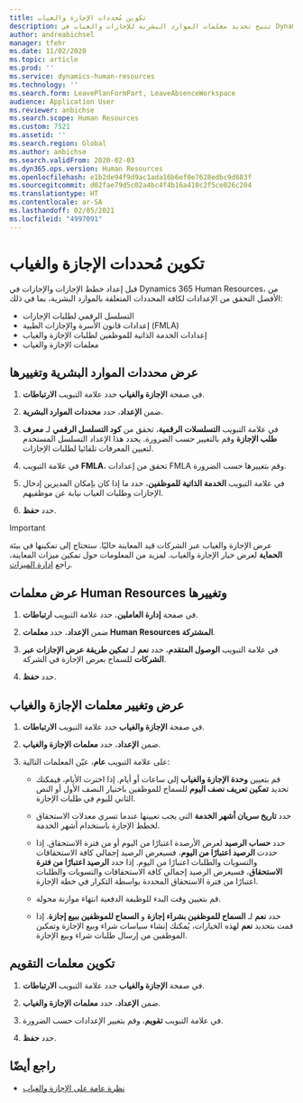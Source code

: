 ```yaml
---
title: تكوين مُحددات الإجازة والغياب
description: تتيح تحديد معلمات الموارد البشرية للإجازات والغياب في Dynamics 365 Human Resources.
author: andreabichsel
manager: tfehr
ms.date: 11/02/2020
ms.topic: article
ms.prod: ''
ms.service: dynamics-human-resources
ms.technology: ''
ms.search.form: LeavePlanFormPart, LeaveAbsenceWorkspace
audience: Application User
ms.reviewer: anbichse
ms.search.scope: Human Resources
ms.custom: 7521
ms.assetid: ''
ms.search.region: Global
ms.author: anbichse
ms.search.validFrom: 2020-02-03
ms.dyn365.ops.version: Human Resources
ms.openlocfilehash: e1b2de94f9d9ac1ada16b6ef0e7628edbc9d683f
ms.sourcegitcommit: d02fae79d5c02a4bc4f4b16a410c2f5ce026c204
ms.translationtype: HT
ms.contentlocale: ar-SA
ms.lasthandoff: 02/05/2021
ms.locfileid: "4997091"
---
```

# <a name="configure-leave-and-absence-parameters"></a>تكوين مُحددات الإجازة والغياب

قبل إعداد خطط الإجازات والإجازات في Dynamics 365 Human Resources، من الأفضل التحقق من الإعدادات لكافة المحددات المتعلقة بالموارد البشرية، بما في ذلك:

- التسلسل الرقمي لطلبات الإجازات
- إعدادات قانون الأسرة والإجازات الطبية (FMLA)
- إعدادات الخدمة الذاتية للموظفين لطلبات الإجازة والغياب
- معلمات الإجازة والغياب

## <a name="view-and-change-human-resources-parameters"></a>عرض محددات الموارد البشرية وتغييرها

1. في صفحة **‏‫الإجازة والغياب‬** حدد علامة التبويب **الارتباطات**.

2. ضمن **الإعداد**، حدد **محددات الموارد البشرية**.

3. في علامة التبويب **التسلسلات الرقمية**، تحقق من **كود التسلسل الرقمي** لـ **معرف طلب الإجازة** وقم بالتغيير حسب الضرورة. يحدد هذا الإعداد التسلسل المستخدم لتعيين المعرفات تلقائيا لطلبات الإجازات.

4. في علامة التبويب **FMLA**، تحقق من إعدادات FMLA وقم بتغييرها حسب الضرورة.

5. في علامة التبويب **الخدمة الذاتية للموظفين**، حدد ما إذا كان بإمكان المديرين إدخال الإجازات وطلبات الغياب نيابة عن موظفيهم.

7. حدد **حفظ**.

>[!IMPORTANT]
>عرض الإجازة والغياب عبر الشركات قيد المعاينة حاليًا. ستحتاج إلى تمكينها في بيئة **الحماية** لعرض خيار الإجازة والغياب. لمزيد من المعلومات حول تمكين ميزات المعاينة، راجع [إدارة الميزات](hr-admin-manage-features.md).

## <a name="view-and-change-human-resources-shared-parameters"></a>عرض معلمات Human Resources وتغييرها

1. في صفحة **إدارة العاملين**، حدد علامة التبويب **ارتباطات**.

2. ضمن **الإعداد**، حدد **معلمات Human Resources المشتركة**.

3. في علامة التبويب **الوصول المتقدم**، حدد **نعم** لـ **تمكين طريقة عرض الإجازات عبر الشركات** للسماح بعرض الإجازة في الشركة.

4. حدد **حفظ**.

## <a name="view-and-change-leave-and-absence-parameters"></a>عرض وتغيير معلمات الإجازة والغياب

1. في صفحة **‏‫الإجازة والغياب‬** حدد علامة التبويب **الارتباطات**.

2. ضمن **الإعداد**، حدد **معلمات الإجازة والغياب**.

3. على علامة التبويب **عام**، عيّن المعلمات التالية:
 
    - قم بتعيين **وحدة الإجازة والغياب** إلى ساعات أو أيام. إذا اخترت الأيام، فيمكنك تحديد **تمكين تعريف نصف اليوم** للسماح للموظفين باختيار النصف الأول أو النص الثاني لليوم في طلبات الإجازة. 

    - حدد **تاريخ سريان أشهر الخدمة** التي يجب تعيينها عندما تسري معدلات الاستحقاق لخطط الإجازة باستخدام أشهر الخدمة.

    - حدد **حساب الرصيد** لعرض الأرصدة اعتبارًا من اليوم أو من فترة الاستحقاق. إذا حددت **الرصيد اعتبارًا من اليوم**، فسيعرض الرصيد إجمالي كافة الاستحقاقات والتسويات والطلبات اعتبارًا من اليوم. إذا حدد **الرصيد اعتبارًا من فترة الاستحقاق**، فسيعرض الرصيد إجمالي كافة الاستحقاقات والتسويات والطلبات اعتبارًا من فترة الاستحقاق المحددة بواسطة التكرار في خطة الإجازة. 

    - قم بتعيين وقت البدء للوظيفة الدفعية انتهاء موازنة محولة.  
    
    - حدد **نعم** لـ **السماح للموظفين بشراء إجازة** و **السماح للموظفين ببيع إجازة**. إذا قمت بتحديد **نعم** لهذه الخيارات، يُمكنك إنشاء سياسات شراء وبيع الإجازة وتمكين الموظفين من إرسال طلبات شراء وبيع الإجازة.

## <a name="configure-calendar-parameters"></a>تكوين معلمات التقويم

1. في صفحة **‏‫الإجازة والغياب‬** حدد علامة التبويب **الارتباطات**.

2. ضمن **الإعداد**، حدد **معلمات الإجازة والغياب**.

3. في علامة التبويب **تقويم**، وقم بتغيير الإعدادات حسب الضرورة.

4. حدد **حفظ**.

## <a name="see-also"></a>راجع أيضًا

- [نظرة عامة على الإجازة والغياب](hr-leave-and-absence-overview.md)
